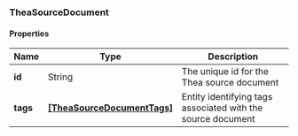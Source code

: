 
[//]: # (CLASS:TheaSourceDocument)

[//]: # (KIND:object)

### TheaSourceDocument

#### Properties

[//]: # (START_DEFINITION)

Name | Type | Description
------------ | ------------- | -------------
**id** | String | The unique id for the Thea source document &nbsp;
**tags** | [**[TheaSourceDocumentTags]**](TheaSourceDocumentTags.md) | Entity identifying tags associated with the source document &nbsp;

[//]: # (END_DEFINITION)


[//]: # (CONTAINED_CLASS:TheaSourceDocumentTags)





